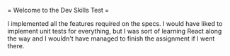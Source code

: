 = Welcome to the Dev Skills Test =

I implemented all the features required on the specs. I would have liked to implement unit tests for everything, but I was sort of learning React along the way and I wouldn't have managed to finish the assignment if I went there.

